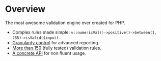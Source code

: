 # Overview

The most awesome validation engine ever created for PHP.

- Complex rules made simple: `v::numericVal()->positive()->between(1, 255)->isValid($input)`.
- [Granularity control](02-feature-guide.md#validation-methods) for advanced reporting.
- [More than 150](08-list-of-rules-by-category.md) (fully tested) validation rules.
- [A concrete API](05-concrete-api.md) for non fluent usage.
